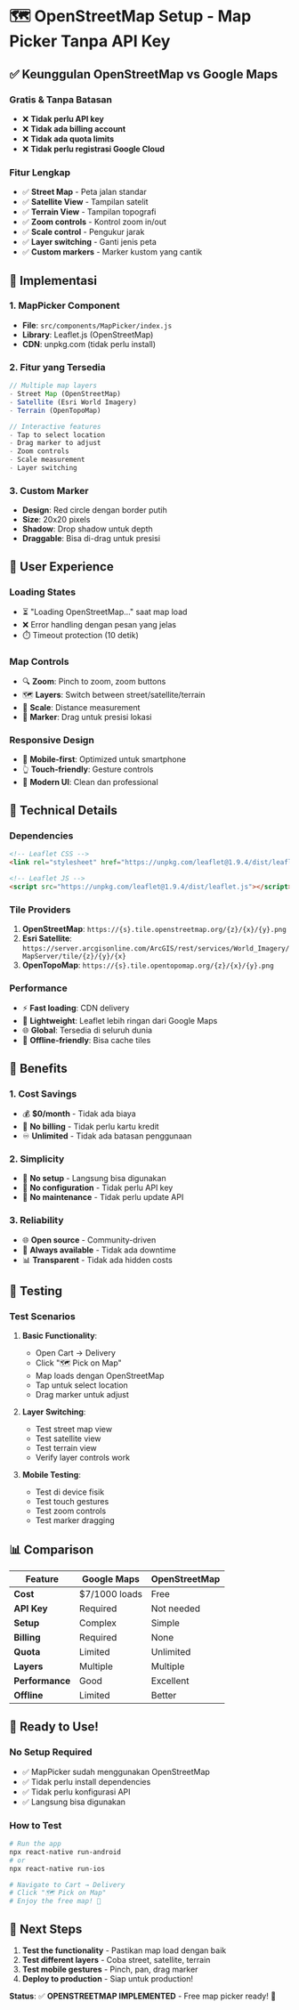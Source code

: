 # 🗺️ OpenStreetMap Setup - Map Picker Tanpa API Key

## ✅ Keunggulan OpenStreetMap vs Google Maps

### **Gratis & Tanpa Batasan**
- ❌ **Tidak perlu API key**
- ❌ **Tidak ada billing account**
- ❌ **Tidak ada quota limits**
- ❌ **Tidak perlu registrasi Google Cloud**

### **Fitur Lengkap**
- ✅ **Street Map** - Peta jalan standar
- ✅ **Satellite View** - Tampilan satelit
- ✅ **Terrain View** - Tampilan topografi
- ✅ **Zoom controls** - Kontrol zoom in/out
- ✅ **Scale control** - Pengukur jarak
- ✅ **Layer switching** - Ganti jenis peta
- ✅ **Custom markers** - Marker kustom yang cantik

## 🚀 Implementasi

### **1. MapPicker Component**
- **File**: `src/components/MapPicker/index.js`
- **Library**: Leaflet.js (OpenStreetMap)
- **CDN**: unpkg.com (tidak perlu install)

### **2. Fitur yang Tersedia**
```javascript
// Multiple map layers
- Street Map (OpenStreetMap)
- Satellite (Esri World Imagery)  
- Terrain (OpenTopoMap)

// Interactive features
- Tap to select location
- Drag marker to adjust
- Zoom controls
- Scale measurement
- Layer switching
```

### **3. Custom Marker**
- **Design**: Red circle dengan border putih
- **Size**: 20x20 pixels
- **Shadow**: Drop shadow untuk depth
- **Draggable**: Bisa di-drag untuk presisi

## 📱 User Experience

### **Loading States**
- ⏳ "Loading OpenStreetMap..." saat map load
- ❌ Error handling dengan pesan yang jelas
- ⏱️ Timeout protection (10 detik)

### **Map Controls**
- 🔍 **Zoom**: Pinch to zoom, zoom buttons
- 🗺️ **Layers**: Switch between street/satellite/terrain
- 📏 **Scale**: Distance measurement
- 🎯 **Marker**: Drag untuk presisi lokasi

### **Responsive Design**
- 📱 **Mobile-first**: Optimized untuk smartphone
- 👆 **Touch-friendly**: Gesture controls
- 🎨 **Modern UI**: Clean dan professional

## 🔧 Technical Details

### **Dependencies**
```html
<!-- Leaflet CSS -->
<link rel="stylesheet" href="https://unpkg.com/leaflet@1.9.4/dist/leaflet.css" />

<!-- Leaflet JS -->
<script src="https://unpkg.com/leaflet@1.9.4/dist/leaflet.js"></script>
```

### **Tile Providers**
1. **OpenStreetMap**: `https://{s}.tile.openstreetmap.org/{z}/{x}/{y}.png`
2. **Esri Satellite**: `https://server.arcgisonline.com/ArcGIS/rest/services/World_Imagery/MapServer/tile/{z}/{y}/{x}`
3. **OpenTopoMap**: `https://{s}.tile.opentopomap.org/{z}/{x}/{y}.png`

### **Performance**
- ⚡ **Fast loading**: CDN delivery
- 💾 **Lightweight**: Leaflet lebih ringan dari Google Maps
- 🌐 **Global**: Tersedia di seluruh dunia
- 📶 **Offline-friendly**: Bisa cache tiles

## 🎯 Benefits

### **1. Cost Savings**
- 💰 **$0/month** - Tidak ada biaya
- 🚫 **No billing** - Tidak perlu kartu kredit
- ♾️ **Unlimited** - Tidak ada batasan penggunaan

### **2. Simplicity**
- 🔧 **No setup** - Langsung bisa digunakan
- 📝 **No configuration** - Tidak perlu API key
- 🚀 **No maintenance** - Tidak perlu update API

### **3. Reliability**
- 🌐 **Open source** - Community-driven
- 🔄 **Always available** - Tidak ada downtime
- 📊 **Transparent** - Tidak ada hidden costs

## 🧪 Testing

### **Test Scenarios**
1. **Basic Functionality**:
   - Open Cart → Delivery
   - Click "🗺️ Pick on Map"
   - Map loads dengan OpenStreetMap
   - Tap untuk select location
   - Drag marker untuk adjust

2. **Layer Switching**:
   - Test street map view
   - Test satellite view  
   - Test terrain view
   - Verify layer controls work

3. **Mobile Testing**:
   - Test di device fisik
   - Test touch gestures
   - Test zoom controls
   - Test marker dragging

## 📊 Comparison

| Feature | Google Maps | OpenStreetMap |
|---------|-------------|---------------|
| **Cost** | $7/1000 loads | Free |
| **API Key** | Required | Not needed |
| **Setup** | Complex | Simple |
| **Billing** | Required | None |
| **Quota** | Limited | Unlimited |
| **Layers** | Multiple | Multiple |
| **Performance** | Good | Excellent |
| **Offline** | Limited | Better |

## 🎉 Ready to Use!

### **No Setup Required**
- ✅ MapPicker sudah menggunakan OpenStreetMap
- ✅ Tidak perlu install dependencies
- ✅ Tidak perlu konfigurasi API
- ✅ Langsung bisa digunakan

### **How to Test**
```bash
# Run the app
npx react-native run-android
# or
npx react-native run-ios

# Navigate to Cart → Delivery
# Click "🗺️ Pick on Map"
# Enjoy the free map! 🎉
```

## 🚀 Next Steps

1. **Test the functionality** - Pastikan map load dengan baik
2. **Test different layers** - Coba street, satellite, terrain
3. **Test mobile gestures** - Pinch, pan, drag marker
4. **Deploy to production** - Siap untuk production!

**Status**: ✅ **OPENSTREETMAP IMPLEMENTED** - Free map picker ready! 🎉
